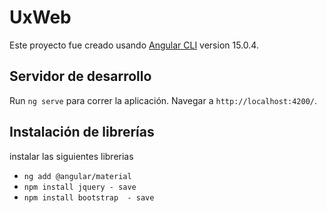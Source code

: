 # UxWeb

Este proyecto fue creado usando [Angular CLI](https://github.com/angular/angular-cli) version 15.0.4.

## Servidor de desarrollo

Run `ng serve` para correr la aplicación. Navegar a `http://localhost:4200/`. 

## Instalación de librerías

instalar las siguientes librerias

- `ng add @angular/material`
- `npm install jquery - save`
- `npm install bootstrap  - save`

